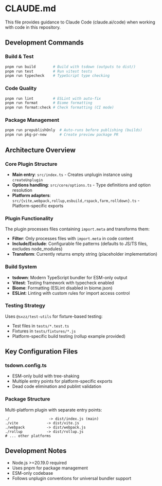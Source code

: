 # CLAUDE.md

This file provides guidance to Claude Code (claude.ai/code) when working with code in this repository.

## Development Commands

### Build & Test

```bash
pnpm run build        # Build with tsdown (outputs to dist/)
pnpm run test         # Run vitest tests
pnpm run typecheck    # TypeScript type checking
```

### Code Quality

```bash
pnpm run lint         # ESLint with auto-fix
pnpm run format       # Biome formatting
pnpm run format:check # Check formatting (CI mode)
```

### Package Management

```bash
pnpm run prepublishOnly  # Auto-runs before publishing (builds)
pnpm run pkg-pr-new      # Create preview package PR
```

## Architecture Overview

### Core Plugin Structure

- **Main entry**: `src/index.ts` - Creates unplugin instance using `createUnplugin`
- **Options handling**: `src/core/options.ts` - Type definitions and option resolution
- **Platform adapters**: `src/{vite,webpack,rollup,esbuild,rspack,farm,rolldown}.ts` - Platform-specific exports

### Plugin Functionality

The plugin processes files containing `import.meta` and transforms them:

- **Filter**: Only processes files with `import.meta` in code content
- **Include/Exclude**: Configurable file patterns (defaults to JS/TS files, excludes node_modules)
- **Transform**: Currently returns empty string (placeholder implementation)

### Build System

- **tsdown**: Modern TypeScript bundler for ESM-only output
- **Vitest**: Testing framework with typecheck enabled
- **Biome**: Formatting (ESLint disabled in biome.json)
- **ESLint**: Linting with custom rules for import access control

### Testing Strategy

Uses `@sxzz/test-utils` for fixture-based testing:

- Test files in `tests/*.test.ts`
- Fixtures in `tests/fixtures/*.js`
- Platform-specific build testing (rollup example provided)

## Key Configuration Files

### tsdown.config.ts

- ESM-only build with tree-shaking
- Multiple entry points for platform-specific exports
- Dead code elimination and publint validation

### Package Structure

Multi-platform plugin with separate entry points:

```
./                  -> dist/index.js (main)
./vite             -> dist/vite.js
./webpack          -> dist/webpack.js
./rollup           -> dist/rollup.js
# ... other platforms
```

## Development Notes

- Node.js >=20.19.0 required
- Uses pnpm for package management
- ESM-only codebase
- Follows unplugin conventions for universal bundler support
